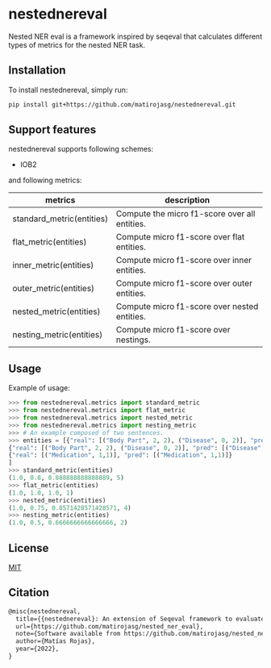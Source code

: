 # nestednereval
Nested NER eval is a framework inspired by seqeval that calculates different types of metrics for the nested NER task.

## Installation

To install nestednereval, simply run:

```bash
pip install git+https://github.com/matirojasg/nestednereval.git
```

## Support features

nestednereval supports following schemes:

- IOB2

and following metrics:

| metrics  | description  |
|---|---|
| standard_metric(entities)  | Compute the micro f1-score over all entities.  |
| flat_metric(entities)  | Compute micro f1-score over flat entities.  |
| inner_metric(entities)  | Compute micro f1-score over inner entities.  |
| outer_metric(entities)  | Compute micro f1-score over outer entities.  |
| nested_metric(entities)  | Compute micro f1-score over nested entities.  |
| nesting_metric(entities)  | Compute micro f1-score over nestings.  |

## Usage

Example of usage:

```python
>>> from nestednereval.metrics import standard_metric
>>> from nestednereval.metrics import flat_metric
>>> from nestednereval.metrics import nested_metric
>>> from nestednereval.metrics import nesting_metric
>>> # An example composed of two sentences.
>>> entities = [{"real": [("Body Part", 2, 2), ("Disease", 0, 2)], "pred": [("Body Part", 2, 2), ("Disease", 0, 2)]},
{"real": [("Body Part", 2, 2), ("Disease", 0, 2)], "pred": [("Disease", 0, 2)]},
{"real": [("Medication", 1,1)], "pred": [("Medication", 1,1)]}
]
>>> standard_metric(entities)
(1.0, 0.8, 0.888888888888889, 5)
>>> flat_metric(entities)
(1.0, 1.0, 1.0, 1)
>>> nested_metric(entities)
(1.0, 0.75, 0.8571428571428571, 4)
>>> nesting_metric(entities)
(1.0, 0.5, 0.6666666666666666, 2)
```

## License

[MIT](hhttps://github.com/matirojasg/nested_ner_eval/blob/main/LICENSE)

## Citation

```tex
@misc{nestednereval,
  title={{nestednereval}: An extension of Seqeval framework to evaluate task-specific evaluation metrics for nested NER.},
  url={https://github.com/matirojasg/nested_ner_eval},
  note={Software available from https://github.com/matirojasg/nested_ner_eval},
  author={Matías Rojas},
  year={2022},
}
```